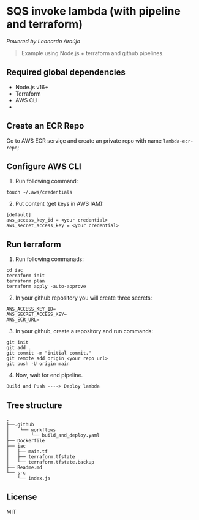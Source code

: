# SQS invoke lambda (with pipeline and terraform)

*Powered by Leonardo Araújo*

> Example using Node.js + terraform and github pipelines.

## Required global dependencies

- Node.js v16+
- Terraform
- AWS CLI
- 
## Create an ECR Repo

Go to AWS ECR serviçe and create an private repo with name `lambda-ecr-repo`;

## Configure AWS CLI

1. Run following command:

```terminal
touch ~/.aws/credentials
```

2. Put content (get keys in AWS IAM):

```terminal
[default]
aws_access_key_id = <your credential>
aws_secret_access_key = <your credential>
```

## Run terraform

1. Run following commanads:

```terminal
cd iac
terraform init
terraform plan
terraform apply -auto-approve
```

2. In your github repository you will create three secrets:


```terminal
AWS_ACCESS_KEY_ID=
AWS_SECRET_ACCESS_KEY=
AWS_ECR_URL=
```

3. In your github, create a repository and run commands:

```terminal
git init
git add .
git commit -m "initial commit."
git remote add origin <your repo url>
git push -U origin main
```

4. Now, wait for end pipeline.

```terminal
Build and Push ----> Deploy lambda
```

## Tree structure

```terminal
.
├──.github
│    └── workflows
│        └── build_and_deploy.yaml
├── Dockerfile
├── iac
│   ├── main.tf
│   ├── terraform.tfstate
│   └── terraform.tfstate.backup
├── Readme.md
└── src
    └── index.js

```

## License

MIT